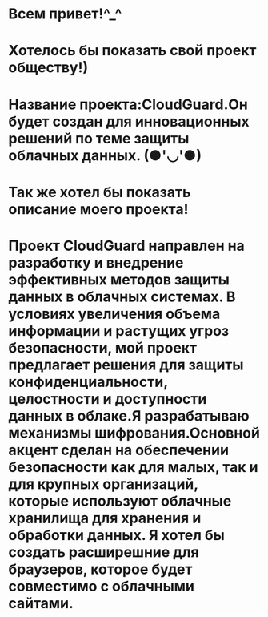 # Всем привет!^_^
 # Хотелось бы показать свой проект обществу!)
 # Название проекта:CloudGuard.Он будет создан для инновационных  решений по теме защиты облачных данных. (●'◡'●) 
 # Так же хотел бы показать описание моего проекта! 
# Проект CloudGuard направлен на разработку и внедрение эффективных методов защиты данных в облачных системах. В условиях увеличения объема информации и растущих угроз безопасности, мой проект предлагает решения для защиты конфиденциальности, целостности и доступности данных в облаке.Я разрабатываю механизмы шифрования.Основной акцент сделан на обеспечении безопасности как для малых, так и для крупных организаций, которые используют облачные хранилища для хранения и обработки данных. Я хотел бы создать расширешние для браузеров, которое будет совместимо с облачными сайтами.


